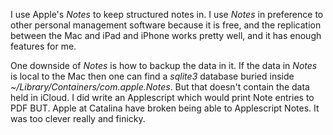 I use Apple's *Notes* to keep structured notes in. I use *Notes*
in preference to other personal management software because it is
free, and the replication between the Mac and iPad and iPhone works
pretty well, and it has enough features for me.

One downside of *Notes* is how to backup the data in it. If the data
in *Notes* is local to the Mac then one can find a *sqlite3* database
buried inside *~/Library/Containers/com.apple.Notes*. But that doesn't
contain the data held in iCloud. I did write an Applescript which would
print Note entries to PDF BUT. Apple at Catalina have broken being
able to Applescript Notes. It was too clever really and finicky.
